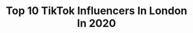 ---
title: Top 10 TikTok Influencers In London In 2020
description: >-
  Find top TikTok influencers in London in 2020. Most popular hashtags: #duet #dance #foryou #friends.
platform: TikTok
profiles:
  - username: "bodboy471"
    fullname: >-
      Ehsan Khan
    location: "United Kingdom"
    followers: 20812
    engagement: 232
    commentsToLikes: 0.018585
    id: ck8qjkpqzdxwo0j780ueldxaq
    verified: false
    hashtags: "#comedy, #cristiano, #realy, #feel"
  - username: "cosevie"
    fullname: >-
      ♡𝓬𝓸𝓼𝓮𝓿𝓲𝓮♡
    location: "United Kingdom"
    followers: 173546
    engagement: 3107
    commentsToLikes: 0.033746
    id: ck83ys6l5v8nq0j78vwktuz3u
    verified: false
    hashtags: "#animalcrossing, #animalcrossingnewhorizons, #genderbend, #bestfriends"
  - username: "kirankaurbains"
    fullname: >-
      Kiran B
    location: "United Kingdom"
    followers: 21493
    engagement: 1950
    commentsToLikes: 0.047420
    id: ckaic50j8j61m0i78zfizh66d
    verified: false
    hashtags: "#akhil, #anmolgaganmaan, #nakhrevsguns, #reincarnation"
  - username: "bakhtiar14"
    fullname: >-
      Bakhtiar Khan
    location: "United Kingdom"
    followers: 9704
    engagement: 1524
    commentsToLikes: 0.061917
    id: ck901yfslbz3g0j781os2v6dk
    verified: false
    hashtags: "#fromlondon, #coach, #afgboy, #wear"
  - username: "kamillasteczkowska"
    fullname: >-
      Kamilla Steczkowska 
    location: "United Kingdom"
    followers: 56795
    engagement: 2876
    commentsToLikes: 0.028463
    id: ck9euzp0jfyth0j784l2k2mfo
    verified: false
    hashtags: "#badgirl, #frozen, #reverse, #bujo"
  - username: "tsushihara"
    fullname: >-
      Ri🐸
    location: "United Kingdom"
    followers: 208129
    engagement: 2175
    commentsToLikes: 0.017435
    id: ck8aeau2ubebx0j78xdjak9k4
    verified: false
    hashtags: ""
  - username: "owen.vallance"
    fullname: >-
      Owen.vallance
    location: "United Kingdom"
    followers: 37508
    engagement: 2798
    commentsToLikes: 0.072011
    id: ck9f9rpxs85xe0j78lfymm9fp
    verified: false
    hashtags: "#thisisme, #joke, #uk, #scoobdance"
  - username: "yukapants"
    fullname: >-
      Yuka in London 🇬🇧
    location: "United Kingdom"
    followers: 14836
    engagement: 2007
    commentsToLikes: 0.037196
    id: ck8knw0ahezyo0j78amqdrv9b
    verified: false
    hashtags: "#oikawa, #mafia, #villain, #setdesign"
  - username: "hudaldn"
    fullname: >-
      Hudaldn
    location: "United Kingdom"
    followers: 14190
    engagement: 1918
    commentsToLikes: 0.078532
    id: ck8jae3vbrw8r0j78iluf1cs5
    verified: false
    hashtags: "#friends, #eastafrica, #school, #hijabi"
  - username: "dianakenyeres"
    fullname: >-
      Diana Kenyeres
    location: "United Kingdom"
    followers: 8342
    engagement: 1344
    commentsToLikes: 0.071281
    id: ck94k3jzetkoh0j78bsdcgm83
    verified: false
    hashtags: "#aboriginalgirl, #lighttrail, #creative, #phonebooth"
---